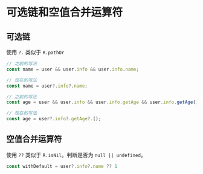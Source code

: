 
# 可选链和空值合并运算符
## 可选链

使用 `?.` 类似于 `R.pathOr`

```javascript
// 之前的写法
const name = user && user.info && user.info.name;

// 现在的写法
const name = user?.info?.name;
```

```javascript
// 之前的写法
const age = user && user.info && user.info.getAge && user.info.getAge();

// 现在的写法
const age = user?.info?.getAge?.();
```



## 空值合并运算符

使用 `??` 类似于 `R.isNil`。判断是否为 `null || undefined`。

```javascript
const withDefault = user?.info?.name ?? 1
```


